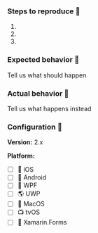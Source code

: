 <!--- To help us fix your issue, please provide the information in the below template. -->
<!--- Note: There is often little we can do without a minimal reproducible sample of the issue, so please provide that in a **standalone git repository** and link it here. -->
<!---  Please only file bugs verified on latest version of MvvmCross and STABLE Xamarin tools --> 

### Steps to reproduce :scroll:

1.

2.

3.


### Expected behavior :thinking:
Tell us what should happen

### Actual behavior :bug:
Tell us what happens instead

### Configuration :wrench:

**Version:** 2.x

**Platform:** 
- [ ] :iphone: iOS
- [ ] :robot: Android
- [ ] :checkered_flag: WPF
- [ ] :earth_americas: UWP
- [ ] :apple: MacOS
- [ ] :tv: tvOS
- [ ] :monkey: Xamarin.Forms

